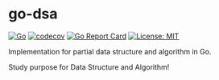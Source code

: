 # go-dsa
[![Go](https://github.com/qshuai/go-dsa/workflows/Go/badge.svg?branch=master)](https://github.com/qshuai/go-dsa/actions)
[![codecov](https://codecov.io/gh/qshuai/go-dsa/branch/master/graph/badge.svg)](https://codecov.io/gh/qshuai/go-dsa)
[![Go Report Card](https://goreportcard.com/badge/github.com/qshuai/go-dsa)](https://goreportcard.com/report/github.com/qshuai/go-dsa)
[![License: MIT](https://img.shields.io/badge/License-MIT-yellow.svg)](https://opensource.org/licenses/MIT)

Implementation for partial data structure and algorithm in Go.

Study purpose for Data Structure and Algorithm!
